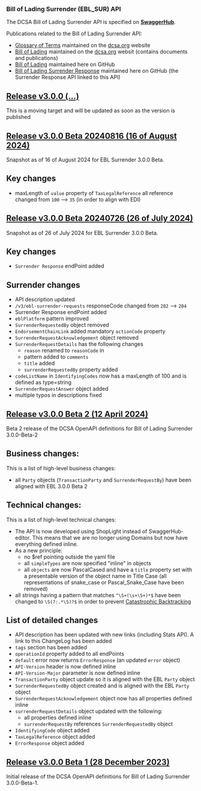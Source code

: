 ### Bill of Lading Surrender (EBL_SUR) API

The DCSA Bill of Lading Surrender API is specified on [**SwaggerHub**](https://app.swaggerhub.com/apis/dcsaorg/DCSA_EBL_SUR).

Publications related to the Bill of Lading Surrender API:
- [Glossary of Terms](https://knowledge.dcsa.org/s/glossary) maintained on the [dcsa.org](https://dcsa.org) website
- [Bill of Lading](https://dcsa.org/standards/ebill-of-lading/) maintained on the [dcsa.org](https://dcsa.org) websit (contains documents and publications)
- [Bill of Lading](./../) maintained here on GitHub
- [Bill of Lading Surrender Response](./../surrender_response/) maintained here on GitHub (the Surrender Response API linked to this API)

<a name="v300"></a>[Release v3.0.0 (...)](https://app.swaggerhub.com/apis-docs/dcsaorg/DCSA_EBL_SUR/3.0.0)
---
This is a moving target and will be updated as soon as the version is published

<a name="v300B20240816"></a>[Release v3.0.0 Beta 20240816 (16 of August 2024)](https://app.swaggerhub.com/apis-docs/dcsaorg/DCSA_EBL_SUR/3.0.0-Beta-20240816)
---
Snapshot as of 16 of August 2024 for EBL Surrender 3.0.0 Beta.
## Key changes
- maxLength of `value` property of `TaxLegalReference` all reference changed from `100` --> `35` (in order to align with EDI)

<a name="v300B20240726"></a>[Release v3.0.0 Beta 20240726 (26 of July 2024)](https://app.swaggerhub.com/apis-docs/dcsaorg/DCSA_EBL_SUR/3.0.0-Beta-20240726)
---
Snapshot as of 26 of July 2024 for EBL Surrender 3.0.0 Beta.
## Key changes
- `Surrender Response` endPoint added

## Surrender changes
- API description updated
- `/v3/ebl-surrender-requests` responseCode changed from `202` --> `204`
- Surrender Response endPoint added
- `eblPlatform` pattern improved
- `SurrenderRequestedBy` object removed
- `EndorsementChainLink` added mandatory `actionCode` property
- `SurrenderRequestAcknowledgement` object removed
- `SurrenderRequestDetails` has the following changes
  - `reason` renamed to `reasonCode` in
  - pattern added to `comments`
  - `title` added
  - `surrenderRequestedBy` property added
- `codeListName` in `IdentifyingCodes` now has a maxLength of 100 and is defined as type=string
- `SurrenderRequestAnswer` object added
- multiple typos in descriptions fixed

<a name="v300B2"></a>[Release v3.0.0 Beta 2 (12 April 2024)](https://app.swaggerhub.com/apis-docs/dcsaorg/DCSA_EBL_SUR/3.0.0-Beta-2)
---
Beta 2 release of the DCSA OpenAPI definitions for Bill of Lading Surrender 3.0.0-Beta-2
## Business changes:
This is a list of high-level business changes:
- all `Party` objects (`TransactionParty` and `SurrenderRequestBy`) have been aligned with EBL 3.0.0 Beta 2
## Technical changes:
This is a list of high-level technical changes:
- The API is now developed using ShopLight instead of SwaggerHub-editor. This means that we are no longer using Domains but now have everything defined inline.
- As a new principle:
  - no $ref pointing outside the yaml file
  - all `simpleTypes` are now specified "inline" in objects
  - all `objects` are now PascalCased and have a `title` property set with a presentable version of the object name in Title Case (all representations of snake_case or Pascal_Snake_Case have been removed)
- all strings having a pattern that matches `^\S+(\s+\S+)*$` have been changed to `\S(?:.*\S)?$` in order to prevent [Catastrophic Backtracking](https://www.regular-expressions.info/catastrophic.html)
## List of detailed changes
- API description has been updated with new links (including Stats API). A link to this ChangeLog has been added
- `tags` section has been added
- `operationId` property added to all endPoints
- `default` error now returns `ErrorResponse` (an updated `error` object)
- `API-Version` header is now defined inline
- `API-Version-Major` parameter is now defined inline
- `TransactionParty` object update so it is aligned with the EBL `Party` object
- `SurrenderRequestedBy` object created and is aligned with the EBL `Party` object
- `SurrenderRequestAcknowledgement` object now has all properties defined inline
- `surrenderRequestDetails` object updated with the following:
  - all properties defined inline
  - `surrenderRequestBy` references `SurrenderRequestedBy` object
- `IdentifyingCode` object added
- `TaxLegalReference` object added
- `ErrorResponse` object added

<a name="v300B1"></a>[Release v3.0.0 Beta 1 (28 December 2023)](https://app.swaggerhub.com/apis-docs/dcsaorg/DCSA_EBL_SUR/3.0.0-Beta-1)
---
Initial release of the DCSA OpenAPI definitions for Bill of Lading Surrender 3.0.0-Beta-1.
